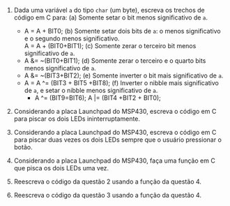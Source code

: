1. Dada uma variável `a` do tipo `char` (um byte), escreva os trechos de código em C para:
	(a) Somente setar o bit menos significativo de `a`.
	 - A = A + BIT0; 
	(b) Somente setar dois bits de `a`: o menos significativo e o segundo menos significativo.	
	   A = A + (BIT0+BIT1);
	(c) Somente zerar o terceiro bit menos significativo de `a`.
	 - A &= ~(BIT0+BIT1);
	(d) Somente zerar o terceiro e o quarto bits menos significativo de `a`.
	 - A &= ~(BIT3+BIT2);
	(e) Somente inverter o bit mais significativo de `a`.
	 - A = A ^= (BIT3 + BIT5 +BIT8);
	(f) Inverter o nibble mais significativo de `a`, e setar o nibble menos significativo de `a`. 
         - A ^= (BIT9=BIT6);
	   A |= (BIT4 +BIT2 + BIT0); 
2. Considerando a placa Launchpad do MSP430, escreva o código em C para piscar os dois LEDs ininterruptamente.

3. Considerando a placa Launchpad do MSP430, escreva o código em C para piscar duas vezes os dois LEDs sempre que o usuário pressionar o botão.

4. Considerando a placa Launchpad do MSP430, faça uma função em C que pisca os dois LEDs uma vez.

5. Reescreva o código da questão 2 usando a função da questão 4.

6. Reescreva o código da questão 3 usando a função da questão 4.
